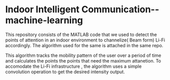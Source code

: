 # Indoor Intelligent Communication--machine-learning

This repository consists of the MATLAB code that we used to detect the points of attention in an indoor environment to channelize( Beam form) Li-Fi accordingly. The algorithm used for the same is attached in the same repo. 

This algorithm tracks the mobility pattern of the user over a period of time and calculates the points the points that need the maximum attanetion. 
To accomodate the Li-Fi infrastructure , the algorithm uses a simple convolution operation to get the desired intensity output. 
